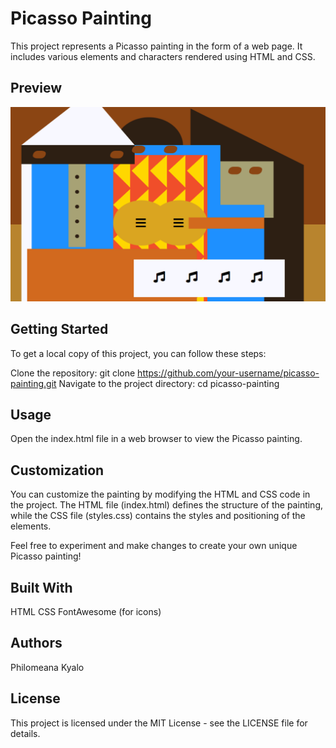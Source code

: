 # Picasso Painting
This project represents a Picasso painting in the form of a web page. It includes various elements and characters rendered using HTML and CSS.
## Preview

![preview](Painting.png)
## Getting Started

To get a local copy of this project, you can follow these steps:

Clone the repository: git clone https://github.com/your-username/picasso-painting.git
Navigate to the project directory: cd picasso-painting
## Usage

Open the index.html file in a web browser to view the Picasso painting.

## Customization
You can customize the painting by modifying the HTML and CSS code in the project. The HTML file (index.html) defines the structure of the painting, while the CSS file (styles.css) contains the styles and positioning of the elements.

Feel free to experiment and make changes to create your own unique Picasso painting!

## Built With
HTML
CSS
FontAwesome (for icons)

## Authors
Philomeana Kyalo

## License
This project is licensed under the MIT License - see the LICENSE file for details.

